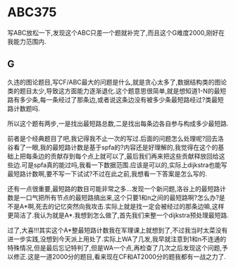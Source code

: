 # ABC375

写ABC放松一下,发现这个ABC只差一个题就补完了,而且这个G难度2000,刚好在我能力范围内.

## G
久违的图论题目,写CF/ABC最大的问题是什么,就是贪心太多了,数据结构类的图论类的题目太少,导致这方面能力逐渐退化.这个题意思很简单,就是想知道1-N的最短路有多少条,每一条经过了那条边,或者说这条边没有被多少条最短路经过?类最短路计数题吗.

所以这个题有两步,一是找出最短路总数,二是找出每条边各自参与构成多少最短路.

前者是个经典题目了吧,我记得我不止一次的写过.后面的问题怎么处理呢?回去洛谷看了一眼,我的最短路计数是基于spfa的?内容还是好理解的,我觉得在这个的基础上把每条边的贡献存到每个点上就可以了,最后我们再来把这些贡献释放回给这些边.可是spfa真的能过吗,我看一下数据范围.应该是可以的,实际上dijkstra也能写最短路计数啊,要不写一下试试?不过在此之前,我想看一下答案是怎么写的.

还有一点很重要,最短路的数目可能非常之多...发现一个新问题,洛谷上的最短路计数是一口气把所有节点的最短路搞出来,这个只要1和n之间的最短路啊?怎么办?是不是A\*啊,死去的记忆突然向我攻击.实际上就是找一定会被经过的那条边嘛,这样更简洁了.我认为就是A\*.我想到怎么做了,首先我们来整一个dijkstra预处理最短路.

过了,大喜!!!其实这个A\*整最短路计数我在军理课上就想到了,不过我当时太菜没有进一步实践,没想到今天派上用处了.实际上WA了几发,我早就注意到1和n不连通的特殊情况,但是最后忘记特判了,但是WA一个点,再检查了几次之后发现这个问题,予以修正.这是一道2000分的题目,看来现在CF和AT2000分的题我都有一战之力了.
